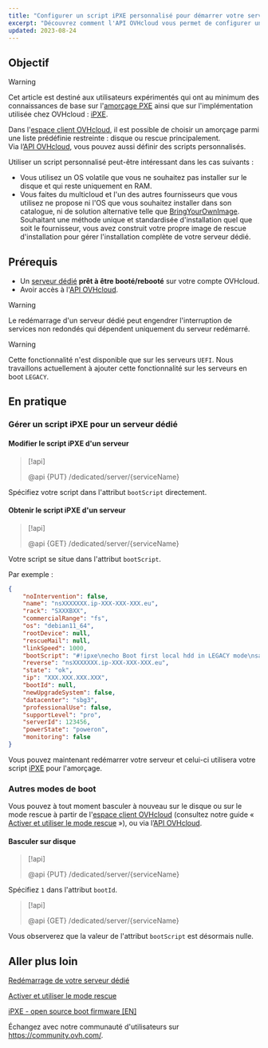 ```yaml
---
title: "Configurer un script iPXE personnalisé pour démarrer votre serveur via l'API OVHcloud"
excerpt: "Découvrez comment l'API OVHcloud vous permet de configurer un script d'amorçage personnalisé PXE pour booter votre serveur"
updated: 2023-08-24
---
```


## Objectif

> [!warning]
>
> Cet article est destiné aux utilisateurs expérimentés qui ont au minimum des connaissances de base sur l'[amorçage PXE](https://fr.wikipedia.org/wiki/Preboot_Execution_Environment) ainsi que sur l'implémentation utilisée chez OVHcloud : [iPXE](https://ipxe.org/).
>

Dans l'[espace client OVHcloud](https://ca.ovh.com/auth/?action=gotomanager&from=https://www.ovh.com/ca/fr/&ovhSubsidiary=qc), il est possible de choisir un amorçage parmi une liste prédéfinie restreinte : disque ou rescue principalement.<br>
Via l’[API OVHcloud](https://ca.api.ovh.com/), vous pouvez aussi définir des scripts personnalisés.

Utiliser un script personnalisé peut-être intéressant dans les cas suivants :

- Vous utilisez un OS volatile que vous ne souhaitez pas installer sur le disque et qui reste uniquement en RAM.
- Vous faites du multicloud et l'un des autres fournisseurs que vous utilisez ne propose ni l'OS que vous souhaitez installer dans son catalogue, ni de solution alternative telle que [BringYourOwnImage](/pages/bare_metal_cloud/dedicated_servers/bring-your-own-image). Souhaitant une méthode unique et standardisée d'installation quel que soit le fournisseur, vous avez construit votre propre image de rescue d'installation pour gérer l'installation complète de votre serveur dédié.

## Prérequis

- Un [serveur dédié](https://www.ovhcloud.com/fr-ca/bare-metal/) **prêt à être booté/rebooté** sur votre compte OVHcloud.
- Avoir accès à l'[API OVHcloud](https://ca.api.ovh.com/).

> [!warning]
>
> Le redémarrage d'un serveur dédié peut engendrer l'interruption de services non redondés qui dépendent uniquement du serveur redémarré.
>

> [!warning]
>
> Cette fonctionnalité n'est disponible que sur les serveurs `UEFI`. Nous travaillons actuellement à ajouter cette fonctionnalité sur les serveurs en boot `LEGACY`.
>

## En pratique

### Gérer un script iPXE pour un serveur dédié <a name="manageIpxeScript"></a>

#### Modifier le script iPXE d'un serveur <a name="changeIpxeScript"></a>

> [!api]
>
> @api {PUT} /dedicated/server/{serviceName}
>

Spécifiez votre script dans l'attribut `bootScript` directement.

#### Obtenir le script iPXE d'un serveur <a name="getIpxeScript"></a>

> [!api]
>
> @api {GET} /dedicated/server/{serviceName}
>

Votre script se situe dans l'attribut `bootScript`.

Par exemple :

```json
{
    "noIntervention": false,
    "name": "nsXXXXXXX.ip-XXX-XXX-XXX.eu",
    "rack": "SXXXBXX",
    "commercialRange": "fs",
    "os": "debian11_64",
    "rootDevice": null,
    "rescueMail": null,
    "linkSpeed": 1000,
    "bootScript": "#!ipxe\necho Boot first local hdd in LEGACY mode\nsanboot --no-describe --drive 0x80\nexit 1\n",
    "reverse": "nsXXXXXXX.ip-XXX-XXX-XXX.eu",
    "state": "ok",
    "ip": "XXX.XXX.XXX.XXX",
    "bootId": null,
    "newUpgradeSystem": false,
    "datacenter": "sbg3",
    "professionalUse": false,
    "supportLevel": "pro",
    "serverId": 123456,
    "powerState": "poweron",
    "monitoring": false
}
```

Vous pouvez maintenant redémarrer votre serveur et celui-ci utilisera votre script [iPXE](https://ipxe.org/) pour l'amorçage.

### Autres modes de boot <a name="leaveIpxeScript"></a>

Vous pouvez à tout moment basculer à nouveau sur le disque ou sur le mode rescue à partir de l'[espace client OVHcloud](https://ca.ovh.com/auth/?action=gotomanager&from=https://www.ovh.com/ca/fr/&ovhSubsidiary=qc) (consultez notre guide « [Activer et utiliser le mode rescue](/pages/bare_metal_cloud/dedicated_servers/rescue_mode) »), ou via l’[API OVHcloud](https://ca.api.ovh.com/).

#### Basculer sur disque <a name="switchToDisk"></a>

> [!api]
>
> @api {PUT} /dedicated/server/{serviceName}
>

Spécifiez `1` dans l'attribut `bootId`.

> [!api]
>
> @api {GET} /dedicated/server/{serviceName}
>

Vous observerez que la valeur de l'attribut `bootScript` est désormais nulle.

## Aller plus loin <a name="gofurther"></a>

[Redémarrage de votre serveur dédié](/pages/bare_metal_cloud/dedicated_servers/getting-started-with-dedicated-server#reboot)

[Activer et utiliser le mode rescue](/pages/bare_metal_cloud/dedicated_servers/rescue_mode)

[iPXE - open source boot firmware [EN]](https://ipxe.org/)

Échangez avec notre communauté d'utilisateurs sur <https://community.ovh.com/>.
